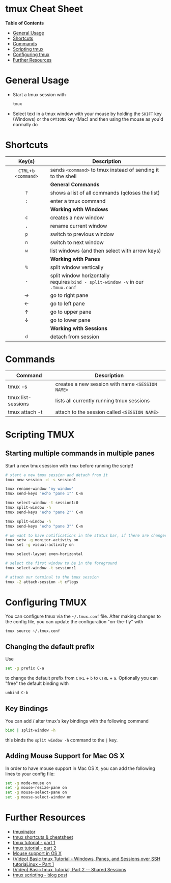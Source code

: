 tmux Cheat Sheet
================

**Table of Contents**

* [General Usage](#general-usage)
* [Shortcuts](#shortcuts)
* [Commands](#commands)
* [Scripting tmux](#scripting-tmux)
* [Configuring tmux](#configuring-tmux)
* [Further Resources](#further-resources)


General Usage
=============

* Start a tmux session with

   ``` sh
   tmux
   ```

* Select text in a tmux window with your mouse by holding the `SHIFT` key (Windows) or the `OPTIONS` key (Mac) and then using the mouse as you'd normally do


Shortcuts
=========

| Key(s)  | Description |
| :-----: | ----------- |
| `CTRL`+`b` `<command>` | sends `<command>` to tmux instead of sending it to the shell |
| | **General Commands** |
| `?` | shows a list of all commands (`q`closes the list) |
| `:` | enter a tmux command |
| | **Working with Windows** |
| `c` | creates a new window |
| `,` | rename current window |
| `p` | switch to previous window |
| `n` | switch to next window |
| `w` | list windows (and then select with arrow keys) |
| | **Working with Panes** |
| `%`          | split window vertically |
| `-`          | split window horizontally <br> requires `bind - split-window -v` in our `.tmux.conf` |
| →          | go to right pane |
| ←          | go to left pane |
| ↑          | go to upper pane |
| ↓          | go to lower pane |
| | **Working with Sessions** |
| `d` | detach from session |


Commands
========

| Command | Description |
| ------- | ----------- |
| tmux -s <SESSION NAME> | creates a new session with name `<SESSION NAME>` |
| tmux list-sessions | lists all currently running tmux sessions |
| tmux attach -t <SESSION NAME> | attach to the session called `<SESSION NAME>` |


Scripting TMUX
==============

Starting multiple commands in multiple panes
--------------------------------------------

Start a new tmux session with `tmux` before running the script!

``` sh
# start a new tmux session and detach from it
tmux new-session -d -s session1

tmux rename-window 'my window'
tmux send-keys 'echo "pane 1"' C-m

tmux select-window -t session1:0
tmux split-window -h
tmux send-keys 'echo "pane 2"' C-m

tmux split-window -h
tmux send-keys 'echo "pane 3"' C-m

# we want to have notifications in the status bar, if there are changes in the windows
tmux setw -g monitor-activity on
tmux set -g visual-activity on

tmux select-layout even-horizontal

# select the first window to be in the foreground
tmux select-window -t session:1

# attach our terminal to the tmux session
tmux -2 attach-session -t cflogs
```


Configuring TMUX
================

You can configure tmux via the `~/.tmux.conf` file. After making changes to the config file, you can update the configuration "on-the-fly" with

    tmux source ~/.tmux.conf


Changing the default prefix
---------------------------

Use

``` sh
set -g prefix C-a
```

to change the default prefix from `CTRL` + `b` to `CTRL` + `a`. Optionally you can "free" the default binding with

``` sh
unbind C-b
```


Key Bindings
------------

You can add / alter tmux's key bindings with the following command

``` sh
bind | split-window -h
```

this binds the `split window -h` command to the `|` key.


Adding Mouse Support for Mac OS X
---------------------------------

In order to have mouse support in Mac OS X, you can add the following lines to your config file:

``` sh
set -g mode-mouse on
set -g mouse-resize-pane on
set -g mouse-select-pane on
set -g mouse-select-window on
```


Further Resources
=================

* [tmuxinator](https://github.com/tmuxinator/tmuxinator)
* [tmux shortcuts & cheatsheet](https://gist.github.com/MohamedAlaa/2961058)
* [tmux tutorial - part 1](http://blog.hawkhost.com/2010/06/28/tmux-the-terminal-multiplexer/)
* [tmux tutorial - part 2](http://blog.hawkhost.com/2010/07/02/tmux-%E2%80%93-the-terminal-multiplexer-part-2/)
* [Mouse support in OS X](http://www.davidverhasselt.com/enable-mouse-support-in-tmux-on-os-x/)
* [(Video) Basic tmux Tutorial - Windows, Panes, and Sessions over SSH tutoriaLinux - Part 1](https://www.youtube.com/watch?v=BHhA_ZKjyxo)
* [(Video) Basic tmux Tutorial, Part 2 -- Shared Sessions](https://www.youtube.com/watch?v=norO25P7xHg)
* [tmux scripting - blog post](http://blog.htbaa.com/news/tmux-scripting)

